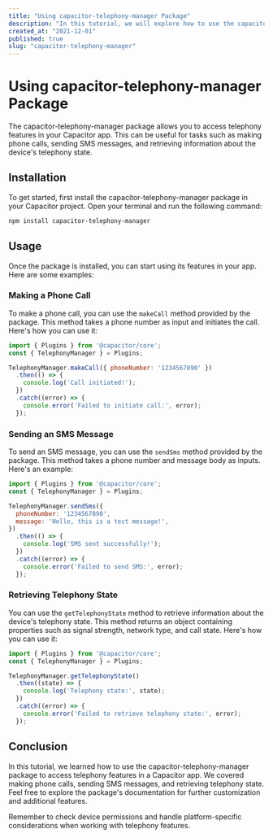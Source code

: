 ```yaml
---
title: "Using capacitor-telephony-manager Package"
description: "In this tutorial, we will explore how to use the capacitor-telephony-manager package to access telephony features in a Capacitor app."
created_at: "2021-12-01"
published: true
slug: "capacitor-telephony-manager"
---
```


# Using capacitor-telephony-manager Package

The capacitor-telephony-manager package allows you to access telephony features in your Capacitor app. This can be useful for tasks such as making phone calls, sending SMS messages, and retrieving information about the device's telephony state.

## Installation

To get started, first install the capacitor-telephony-manager package in your Capacitor project. Open your terminal and run the following command:

```bash
npm install capacitor-telephony-manager
```

## Usage

Once the package is installed, you can start using its features in your app. Here are some examples:

### Making a Phone Call

To make a phone call, you can use the `makeCall` method provided by the package. This method takes a phone number as input and initiates the call. Here's how you can use it:

```javascript
import { Plugins } from '@capacitor/core';
const { TelephonyManager } = Plugins;

TelephonyManager.makeCall({ phoneNumber: '1234567890' })
  .then(() => {
    console.log('Call initiated!');
  })
  .catch((error) => {
    console.error('Failed to initiate call:', error);
  });
```

### Sending an SMS Message

To send an SMS message, you can use the `sendSms` method provided by the package. This method takes a phone number and message body as inputs. Here's an example:

```javascript
import { Plugins } from '@capacitor/core';
const { TelephonyManager } = Plugins;

TelephonyManager.sendSms({
  phoneNumber: '1234567890',
  message: 'Hello, this is a test message!',
})
  .then(() => {
    console.log('SMS sent successfully!');
  })
  .catch((error) => {
    console.error('Failed to send SMS:', error);
  });
```

### Retrieving Telephony State

You can use the `getTelephonyState` method to retrieve information about the device's telephony state. This method returns an object containing properties such as signal strength, network type, and call state. Here's how you can use it:

```javascript
import { Plugins } from '@capacitor/core';
const { TelephonyManager } = Plugins;

TelephonyManager.getTelephonyState()
  .then((state) => {
    console.log('Telephony state:', state);
  })
  .catch((error) => {
    console.error('Failed to retrieve telephony state:', error);
  });
```

## Conclusion

In this tutorial, we learned how to use the capacitor-telephony-manager package to access telephony features in a Capacitor app. We covered making phone calls, sending SMS messages, and retrieving telephony state. Feel free to explore the package's documentation for further customization and additional features.

Remember to check device permissions and handle platform-specific considerations when working with telephony features.